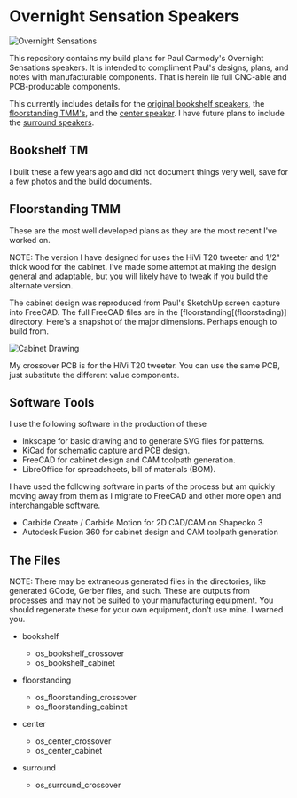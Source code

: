 # Overnight Sensation Speakers

![Overnight Sensations](blob/master/bookshelf/assets/desktop.jpg?raw=true)

This repository contains my build plans for Paul Carmody's Overnight Sensations speakers. It is intended to compliment Paul's designs, plans, and notes with manufacturable components. That is herein lie full CNC-able and PCB-producable components.

This currently includes details for the [original bookshelf speakers](https://sites.google.com/site/undefinition/bookshelf-speakers/diy-overnightsensations), the [floorstanding TMM's](https://sites.google.com/site/undefinition/floorstanding-speakers/overnightsensationtmm?authuser=0), and the [center speaker](https://sites.google.com/site/undefinition/home-theater-speakers/overnightsensationcenterchannelbipolewhatwhen?authuser=0). I have future plans to include the [surround speakers](https://sites.google.com/site/undefinition/home-theater-speakers/overnightsensationcenterchannelbipolewhatwhen?authuser=0).

## Bookshelf TM

I built these a few years ago and did not document things very well, save for a few photos and the build documents.

## Floorstanding TMM

These are the most well developed plans as they are the most recent I've worked on.

NOTE: The version I have designed for uses the HiVi T20 tweeter and 1/2" thick wood for the cabinet. I've made some attempt at making the design general and adaptable, but you will likely have to tweak if you build the alternate version.

The cabinet design was reproduced from Paul's SketchUp screen capture into FreeCAD. The full FreeCAD files are in the [floorstanding[(floorstading)] directory. Here's a snapshot of the major dimensions. Perhaps enough to build from.

![Cabinet Drawing](blob/master/floorstanding/assets/cabinet-drawing.png?raw=true)

My crossover PCB is for the HiVi T20 tweeter. You can use the same PCB, just substitute the different value components.

## Software Tools

I use the following software in the production of these

- Inkscape for basic drawing and to generate SVG files for patterns.
- KiCad for schematic capture and PCB design.
- FreeCAD for cabinet design and CAM toolpath generation.
- LibreOffice for spreadsheets, bill of materials (BOM).

I have used the following software in parts of the process but am quickly moving away from them as I migrate to FreeCAD and other more open and interchangable software.

- Carbide Create / Carbide Motion for 2D CAD/CAM on Shapeoko 3
- Autodesk Fusion 360 for cabinet design and CAM toolpath generation

## The Files

NOTE: There may be extraneous generated files in the directories, like generated GCode, Gerber files, and such. These are outputs from processes and may not be suited to your manufacturing equipment. You should regenerate these for your own equipment, don't use mine. I warned you.

- bookshelf
    - os_bookshelf_crossover
    - os_bookshelf_cabinet
- floorstanding
    - os_floorstanding_crossover
    - os_floorstanding_cabinet
- center
    - os_center_crossover
    - os_center_cabinet

- surround
    - os_surround_crossover